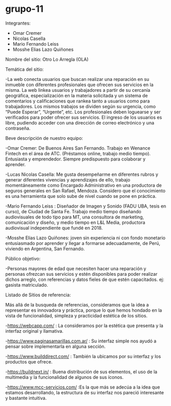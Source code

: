 # grupo-11

Integrantes:

- Omar Cremer
- Nicolas Casella 
- Mario Fernando Leiss
- Mosshe Elias Lazo Quiñones



Nombre del sitio: Otro Lo Arregla (OLA)


Temática del sitio:

-La web conecta usuarios que buscan realizar una reparación en su inmueble con diferentes profesionales que ofrecen sus servicios en la misma. La web linkea usuarios y trabajadores a partir de su cercanía geográfica, especialización en la materia solicitada y un sistema de comentarios y calificaciones que rankea tanto a usuarios como para trabajadores. Los mismos trabajos se dividen según su urgencia, como “Puede Esperar”, “Urgente”, etc. Los profesionales deben loguearse y ser verificados para poder ofrecer sus servicios. El ingreso de los usuarios es libre, pudiendo acceder con una dirección de correo electrónico y una contraseña.

Beve descripción de nuestro equipo:

-Omar Cremer: De Buenos Aires San Fernando. Trabajo en Wenance Fintech en el área de ATC. (Préstamos online, trabajo medio tiempo). Entusiasta y emprendedor. Siempre predispuesto para colaborar y aprender. 
 
-Lucas Nicolas Casella: Me gusta desempeñarme en diferentes rubros y generar diferentes vivencias y aprendizajes de ello, trabajo momentáneamente como Encargado Administrativo en una productora de seguros generales en San Rafael, Mendoza. Considero que el conocimiento es una herramienta que solo sube de nivel cuando se pone en práctica.

-Mario Fernando Leiss : Diseñador de Imagen y Sonido (FADU UBA, tesis en curso), de Ciudad de Santa Fe. Trabajo medio tiempo diseñando audiovisuales de todo tipo para MT, una consultora de marketing, comunicación y diseño,  y medio tiempo en L&L Media, productora audiovisual independiente que fundé en 2018.

-Mosshe Elias Lazo Quiñones: joven sin experiencia ni con fondo monetario entusiasmado por aprender y llegar a formarse adecuadamente, de Perú, viviendo en Argentina, San Fernando.

Público objetivo: 

-Personas mayores de edad que necesiten hacer una reparación y personas ofrezcan sus servicios y estén disponibles para poder realizar dichos arreglo, con referencias y datos fieles de que estén capacitados. ej: gasista matriculado.

Listado de Sitios de referencia:

Más allá de la busqueda de referencias, consideramos que la idea a representar es innovadora y práctica, porque lo que hemos hondado en la vista de funcionalidad, simpleza y practicidad estética de los sitios.

-https://webcapp.com/ : La consideramos por la estética que presenta y la interfaz original y llamativa.

-https://www.paginasamarillas.com.ar/ : Su interfaz simple nos ayudó a pensar sobre implementarla en alguna sección.

-https://www.builddirect.com/ : También la ubicamos por su interfaz y los productos que ofrece. 

-https://buildnext.in/ : Buena distribución de sus elementos, el uso de la multimedia y la funcionalidad de algunos de sus íconos.

-https://www.mcc-servicios.com/ :Es la que más se adecúa a la idea que estamos desarrollando, la estructura de su interfaz nos pareció interesante y bastante intuitiva.


